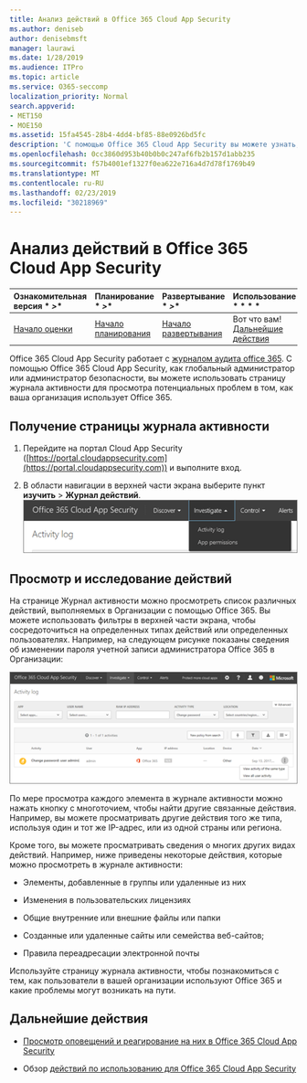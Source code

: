 ```yaml
---
title: Анализ действий в Office 365 Cloud App Security
ms.author: deniseb
author: denisebmsft
manager: laurawi
ms.date: 1/28/2019
ms.audience: ITPro
ms.topic: article
ms.service: O365-seccomp
localization_priority: Normal
search.appverid:
- MET150
- MOE150
ms.assetid: 15fa4545-28b4-4dd4-bf85-88e0926bd5fc
description: 'С помощью Office 365 Cloud App Security вы можете узнать, что происходит в вашей среде Office 365, проанализировать и изучить действия и учетные записи. '
ms.openlocfilehash: 0cc3860d953b40b0b0c247af6fb2b157d1abb235
ms.sourcegitcommit: f57b4001ef1327f0ea622e716a4d7d78f1769b49
ms.translationtype: MT
ms.contentlocale: ru-RU
ms.lasthandoff: 02/23/2019
ms.locfileid: "30218969"
---
```

# <a name="investigate-an-activity-in-office-365-cloud-app-security"></a>Анализ действий в Office 365 Cloud App Security
  
|Ознакомительная версия * *\>**|Планирование * *\>**|Развертывание * *\>**|Использование * * * *|
|:-----|:-----|:-----|:-----|
|[Начало оценки](office-365-cas-overview.md) <br/> |[Начало планирования](get-ready-for-office-365-cas.md) <br/> |[Начало развертывания](turn-on-office-365-cas.md) <br/> |Вот что вам!  <br/> [Дальнейшие действия](#next-steps) <br/> |
   
Office 365 Cloud App Security работает с [журналом аудита office 365](detailed-properties-in-the-office-365-audit-log.md). С помощью Office 365 Cloud App Security, как глобальный администратор или администратор безопасности, вы можете использовать страницу журнала активности для просмотра потенциальных проблем в том, как ваша организация использует Office 365.
  
## <a name="how-to-get-to-the-activity-log-page"></a>Получение страницы журнала активности

1. Перейдите на портал Cloud App Security ([https://portal.cloudappsecurity.com](https://portal.cloudappsecurity.com)) и выполните вход.
  
2. В области навигации в верхней части экрана выберите пункт **изучить** \> **Журнал действий**.<br/>![На портале Office 365 CAS нажмите кнопку исследовать.](media/8c7b87c9-71a6-4952-adb2-185e941ffe9a.png)
  
## <a name="review-and-investigate-activities"></a>Просмотр и исследование действий

На странице Журнал активности можно просмотреть список различных действий, выполняемых в Организации с помощью Office 365. Вы можете использовать фильтры в верхней части экрана, чтобы сосредоточиться на определенных типах действий или определенных пользователях. Например, на следующем рисунке показаны сведения об изменении пароля учетной записи администратора Office 365 в Организации:
  
![В Office 365 Cloud App Security выберите исследовать \> журнал активности.](media/5d54600c-59cd-4f33-b4f0-29b75c37baae.png)
  
По мере просмотра каждого элемента в журнале активности можно нажать кнопку с многоточием, чтобы найти другие связанные действия. Например, вы можете просматривать другие действия того же типа, используя один и тот же IP-адрес, или из одной страны или региона.
  
Кроме того, вы можете просматривать сведения о многих других видах действий. Например, ниже приведены некоторые действия, которые можно просмотреть в журнале активности:
  
- Элементы, добавленные в группы или удаленные из них
    
- Изменения в пользовательских лицензиях
    
- Общие внутренние или внешние файлы или папки
    
- Созданные или удаленные сайты или семейства веб-сайтов;
    
- Правила переадресации электронной почты
    
Используйте страницу журнала активности, чтобы познакомиться с тем, как пользователи в вашей организации используют Office 365 и какие проблемы могут возникать на пути.
  
## <a name="next-steps"></a>Дальнейшие действия

- [Просмотр оповещений и реагирование на них в Office 365 Cloud App Security](review-office-365-cas-alerts.md)
    
- Обзор [действий по использованию для Office 365 Cloud App Security](utilization-activities-for-ocas.md)
    

